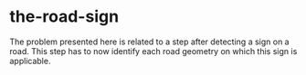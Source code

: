 # the-road-sign
The problem presented here is related to a step after detecting a sign on a road. This step has to now identify each road geometry on which this sign is applicable.
